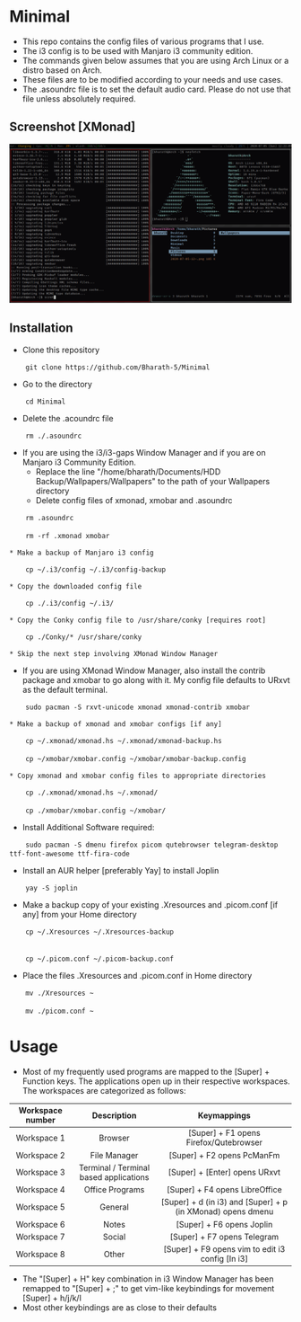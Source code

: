 # Minimal

- This repo contains the config files of various programs that I use.
- The i3 config is to be used with Manjaro i3 community edition.
- The commands given below assumes that you are using Arch Linux or a distro based on Arch.
- These files are to be modified according to your needs and use cases.
- The .asoundrc file is to set the default audio card. Please do not use that file unless absolutely required.

## Screenshot [XMonad]

![alt text](https://github.com/Bharath-5/Minimal/blob/master/XMonadScreenshot.png?raw=true)

## Installation
- Clone this repository

```
    git clone https://github.com/Bharath-5/Minimal
```

- Go to the directory

```
    cd Minimal
```

- Delete the .acoundrc file

```
    rm ./.asoundrc
```	

- If you are using the i3/i3-gaps Window Manager and if you are on Manjaro i3 Community Edition.
	* Replace the line "/home/bharath/Documents/HDD Backup/Wallpapers/Wallpapers" to the path of your Wallpapers directory
	* Delete config files of xmonad, xmobar and .asoundrc

```
    rm .asoundrc

    rm -rf .xmonad xmobar
```


	* Make a backup of Manjaro i3 config 


```
    cp ~/.i3/config ~/.i3/config-backup
```


	* Copy the downloaded config file 


```
    cp ./.i3/config ~/.i3/
```


	* Copy the Conky config file to /usr/share/conky [requires root]


```
    cp ./Conky/* /usr/share/conky
```


	* Skip the next step involving XMonad Window Manager


- If you are using XMonad Window Manager, also install the contrib package and xmobar to go along with it. My config file defaults to URxvt as the default terminal.

```
    sudo pacman -S rxvt-unicode xmonad xmonad-contrib xmobar
```

	* Make a backup of xmonad and xmobar configs [if any]

```
    cp ~/.xmonad/xmonad.hs ~/.xmonad/xmonad-backup.hs

    cp ~/xmobar/xmobar.config ~/xmobar/xmobar-backup.config
```

	* Copy xmonad and xmobar config files to appropriate directories

```
    cp ./.xmonad/xmonad.hs ~/.xmonad/

    cp ./xmobar/xmobar.config ~/xmobar/
```

- Install Additional Software required:

```
    sudo pacman -S dmenu firefox picom qutebrowser telegram-desktop ttf-font-awesome ttf-fira-code 
```

- Install an AUR helper [preferably Yay] to install Joplin

```
    yay -S joplin
```

- Make a backup copy of your existing .Xresources and .picom.conf [if any] from your Home directory

```
    cp ~/.Xresources ~/.Xresources-backup


    cp ~/.picom.conf ~/.picom-backup.conf
```

- Place the files .Xresources and .picom.conf in Home directory

```
    mv ./Xresources ~

    mv ./picom.conf ~
```

# Usage

- Most of my frequently used programs are mapped to the [Super] + Function keys. The applications open up in their respective workspaces. The workspaces are categorized as follows:

| Workspace number | Description | Keymappings |
|:----------------:|:-----------:|:-----------:|
| Workspace 1 | Browser | [Super] + F1 opens Firefox/Qutebrowser | 
| Workspace 2 | File Manager | [Super] + F2 opens PcManFm |
| Workspace 3 | Terminal / Terminal based applications | [Super] + [Enter] opens URxvt |
| Workspace 4 | Office Programs	| [Super] + F4 opens LibreOffice |
| Workspace 5 | General	| [Super] + d (in i3) and [Super] + p (in XMonad) opens dmenu |	
| Workspace 6 | Notes | [Super] + F6 opens Joplin |
| Workspace 7 | Social | [Super] + F7 opens Telegram |
| Workspace 8 | Other | [Super] + F9 opens vim to edit i3 config [In i3] |

- The "[Super] + H" key combination in i3 Window Manager has been remapped to "[Super] + ;" to get vim-like keybindings for movement [Super] + h/j/k/l
- Most other keybindings are as close to their defaults



